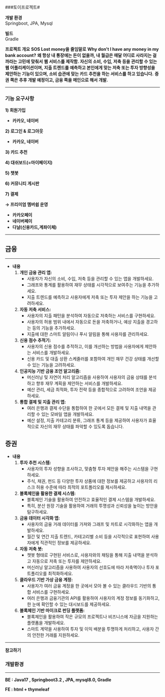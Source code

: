 ###토이프로젝트#

<b>개발 환경</b><br>
Springboot, JPA, Mysql

<b>빌드</b><br>
Gradle

**프로젝트 개요**
**SOS Lost money을 줄임말로**
**Why don't I have any money in my bank account?**
**왜 항상 내 통장에는 돈이 없을까, 내 월급은 매달 어디로 사라지는 걸까라는 고민에 맞춰서**
**웹 서비스를 제작함. 자신의 소비, 수입, 저축 등을 관리할 수 있는 웹 어플리케이션이며, 지출 트렌드를 예측하고 본인에게 맞는 저축 또는 투자 방향성을 제안하는 기능이 있으며, 소비 습관에 맞는 카드 추천을 하는 서비스를 하고 있습니다.**
**증권 쪽은 추후 개발 예정이고, 금융 쪽을 메인으로 해서 개발.**

---

### **기능 요구사항**

**1) 회원가입**

- **카카오, 네이버**

**2) 로그인 & 로그아웃**

- **카카오, 네이버**

**3) 카드 추천**

**4) 대쉬보드(=마이페이지)**

**5) 챗봇**

**6) 커뮤니티 게시판**

**7) 결제**

**→ 프리미엄 멤버쉽 운영**

- **카카오페이**
- **네이버페이**
- **다날(신용카드,계좌이체)**
---

## **금융**

---

- **내용**
    1. **개인 금융 관리 앱:**
        - 사용자가 자신의 소비, 수입, 저축 등을 관리할 수 있는 앱을 개발하세요.
        - 그래프와 통계를 활용하여 재무 상태를 시각적으로 보여주는 기능을 추가하세요.
        - 지출 트렌드를 예측하고 사용자에게 저축 또는 투자 제안을 하는 기능을 고려하세요.
    2. **자동 저축 서비스:**
        - 사용자의 지출 패턴을 분석하여 자동으로 저축하는 서비스를 구현하세요.
        - 사용자의 허용 범위 내에서 자동으로 돈을 저축하거나, 예상 지출을 경고하는 등의 기능을 추가하세요.
        - 지출에 대한 스마트 알림이나 푸시 알림을 통해 사용자를 관리하세요.
    3. **신용 점수 추적기:**
        - 사용자의 신용 점수를 추적하고, 이를 개선하는 방법을 사용자에게 제안하는 서비스를 개발하세요.
        - 신용 카드 및 대출 상환 스케줄러를 포함하여 개인 재무 건강 상태를 개선할 수 있는 기능을 고려하세요.
    4. **인공지능 기반 금융 조언 알고리즘:**
        - 머신러닝 및 자연어 처리 알고리즘을 사용하여 사용자의 금융 상태를 분석하고 향후 재무 계획을 제안하는 서비스를 개발하세요.
        - 예산 관리, 세금 최적화, 투자 전략 등을 종합적으로 고려하여 조언을 제공하세요.
    5. **통합 결제 및 지출 관리 앱:**
        - 여러 은행과 결제 수단을 통합하여 한 곳에서 모든 결제 및 지출 내역을 관리할 수 있는 모바일 앱을 개발하세요.
        - 예산 설정, 지출 카테고리 분류, 그래프 통계 등을 제공하여 사용자가 효율적으로 자신의 재무 상태를 파악할 수 있도록 돕습니다.

## **증권**

- **내용**
    1. **투자 추천 시스템:**
        - 사용자의 투자 성향을 조사하고, 맞춤형 투자 제안을 해주는 시스템을 구현하세요.
        - 주식, 채권, 펀드 등 다양한 투자 상품에 대한 정보를 제공하고 사용자의 리스크 허용 수준에 따라 최적의 포트폴리오를 제시하세요.
    2. **블록체인을 활용한 결제 시스템:**
        - 블록체인 기술을 활용하여 안전하고 효율적인 결제 시스템을 개발하세요.
        - 특히, 분산 원장 기술을 활용하여 거래의 투명성과 신뢰성을 높이는 방안을 탐구하세요.
    1. **금융 데이터 시각화 앱:**
        - 사용자의 금융 거래 데이터를 가져와 그래프 및 차트로 시각화하는 앱을 개발하세요.
        - 월간 및 연간 지출 트렌드, 카테고리별 소비 등을 시각적으로 표현하여 사용자에게 직관적인 정보를 제공하세요.
    2. **자동 저축 봇:**
        - 챗봇 형태로 구현된 서비스로, 사용자와의 채팅을 통해 지출 내역을 분석하고 자동으로 저축 또는 투자를 제안하세요.
        - 머신러닝 알고리즘을 사용하여 사용자의 선호도에 따라 저축액이나 투자 포트폴리오를 최적화하세요.
    3. **클라우드 기반 가상 금융 계정:**
        - 사용자가 여러 금융 계정을 한 곳에서 모아 볼 수 있는 클라우드 기반의 통합 서비스를 구현하세요.
        - 여러 은행과 금융기관의 API를 활용하여 사용자의 계정 정보를 동기화하고, 한 눈에 확인할 수 있는 대시보드를 제공하세요.
    4. **블록체인 기반 마이크로 펀딩 플랫폼:**
        - 블록체인을 활용하여 작은 규모의 프로젝트나 비즈니스에 자금을 지원하는 플랫폼을 개발하세요.
        - 스마트 계약을 사용하여 투자 및 이익 배분을 투명하게 처리하고, 사용자 간의 안전한 거래를 지원하세요.

---
**참고하기**

### **개발환경**

---

**BE : Java17 , Springboot3.2 , JPA, mysql8.0, Gradle**

**FE : html + thymeleaf**
